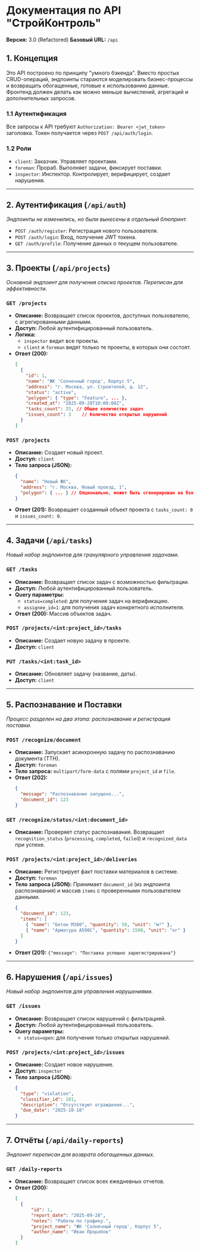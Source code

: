 
# Документация по API "СтройКонтроль"

**Версия:** 3.0 (Refactored)
**Базовый URL:** `/api`

## 1. Концепция

Это API построено по принципу "умного бэкенда". Вместо простых CRUD-операций, эндпоинты стараются моделировать бизнес-процессы и возвращать обогащенные, готовые к использованию данные. Фронтенд должен делать как можно меньше вычислений, агрегаций и дополнительных запросов.

### 1.1 Аутентификация

Все запросы к API требуют `Authorization: Bearer <jwt_token>` заголовка. Токен получается через `POST /api/auth/login`.

### 1.2 Роли

- `client`: Заказчик. Управляет проектами.
- `foreman`: Прораб. Выполняет задачи, фиксирует поставки.
- `inspector`: Инспектор. Контролирует, верифицирует, создает нарушения.

---

## 2. Аутентификация (`/api/auth`)

*Эндпоинты не изменились, но были вынесены в отдельный блюпринт.*

- `POST /auth/register`: Регистрация нового пользователя.
- `POST /auth/login`: Вход, получение JWT токена.
- `GET /auth/profile`: Получение данных о текущем пользователе.

---

## 3. Проекты (`/api/projects`)

*Основной эндпоинт для получения списка проектов. Переписан для эффективности.*

### `GET /projects`
- **Описание:** Возвращает список проектов, доступных пользователю, с агрегированными данными.
- **Доступ:** Любой аутентифицированный пользователь.
- **Логика:**
    - `inspector` видит все проекты.
    - `client` и `foreman` видят только те проекты, в которых они состоят.
- **Ответ (200):**
  ```json
  [
    {
      "id": 1,
      "name": "ЖК 'Солнечный город', Корпус 5",
      "address": "г. Москва, ул. Строителей, д. 12",
      "status": "active",
      "polygon": { "type": "Feature", ... },
      "created_at": "2025-09-28T10:00:00Z",
      "tasks_count": 25, // Общее количество задач
      "issues_count": 3    // Количество открытых нарушений
    }
  ]
  ```

### `POST /projects`
- **Описание:** Создает новый проект.
- **Доступ:** `client`
- **Тело запроса (JSON):**
  ```json
  {
    "name": "Новый ЖК",
    "address": "г. Москва, Новый проезд, 1",
    "polygon": { ... } // Опционально, может быть сгенерирован на бэкенде
  }
  ```
- **Ответ (201):** Возвращает созданный объект проекта с `tasks_count: 0` и `issues_count: 0`.

---

## 4. Задачи (`/api/tasks`)

*Новый набор эндпоинтов для гранулярного управления задачами.*

### `GET /tasks`
- **Описание:** Возвращает список задач с возможностью фильтрации.
- **Доступ:** Любой аутентифицированный пользователь.
- **Query параметры:**
    - `status=completed`: для получения задач на верификацию.
    - `assignee_id=1`: для получения задач конкретного исполнителя.
- **Ответ (200):** Массив объектов задач.

### `POST /projects/<int:project_id>/tasks`
- **Описание:** Создает новую задачу в проекте.
- **Доступ:** `client`

### `PUT /tasks/<int:task_id>`
- **Описание:** Обновляет задачу (название, даты).
- **Доступ:** `client`

---

## 5. Распознавание и Поставки

*Процесс разделен на два этапа: распознавание и регистрация поставки.*

### `POST /recognize/document`
- **Описание:** Запускает асинхронную задачу по распознаванию документа (ТТН).
- **Доступ:** `foreman`
- **Тело запроса:** `multipart/form-data` с полями `project_id` и `file`.
- **Ответ (202):**
  ```json
  {
    "message": "Распознавание запущено...",
    "document_id": 123
  }
  ```

### `GET /recognize/status/<int:document_id>`
- **Описание:** Проверяет статус распознавания. Возвращает `recognition_status` (`processing`, `completed`, `failed`) и `recognized_data` при успехе.

### `POST /projects/<int:project_id>/deliveries`
- **Описание:** Регистрирует факт поставки материалов в системе.
- **Доступ:** `foreman`
- **Тело запроса (JSON):** Принимает `document_id` (из эндпоинта распознавания) и массив `items` с проверенными пользователем данными.
  ```json
  {
    "document_id": 123,
    "items": [
      { "name": "Бетон М300", "quantity": 50, "unit": "м³" },
      { "name": "Арматура А500С", "quantity": 1500, "unit": "кг" }
    ]
  }
  ```
- **Ответ (201):** `{"message": "Поставка успешно зарегистрирована"}`

---

## 6. Нарушения (`/api/issues`)

*Новый набор эндпоинтов для управления нарушениями.*

### `GET /issues`
- **Описание:** Возвращает список нарушений с фильтрацией.
- **Доступ:** Любой аутентифицированный пользователь.
- **Query параметры:**
    - `status=open`: для получения только открытых нарушений.

### `POST /projects/<int:project_id>/issues`
- **Описание:** Создает новое нарушение.
- **Доступ:** `inspector`
- **Тело запроса (JSON):**
  ```json
  {
    "type": "violation",
    "classifier_id": 101,
    "description": "Отсутствуют ограждения...",
    "due_date": "2025-10-10"
  }
  ```

---

## 7. Отчёты (`/api/daily-reports`)

*Эндпоинт переписан для возврата обогащенных данных.*

### `GET /daily-reports`
- **Описание:** Возвращает список всех ежедневных отчетов.
- **Ответ (200):**
  ```json
  [
    {
        "id": 1,
        "report_date": "2025-09-28",
        "notes": "Работы по графику.",
        "project_name": "ЖК 'Солнечный город', Корпус 5",
        "author_name": "Иван Прорабов"
    }
  ]
  ```
